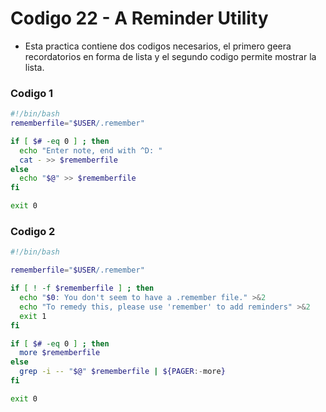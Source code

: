 # Codigo 22 - A Reminder Utility

- Esta practica contiene dos codigos necesarios, el primero geera recordatorios en forma de lista y el segundo codigo permite mostrar la lista.

### Codigo 1
```bash
#!/bin/bash
rememberfile="$USER/.remember"

if [ $# -eq 0 ] ; then
  echo "Enter note, end with ^D: "
  cat - >> $rememberfile
else
  echo "$@" >> $rememberfile
fi

exit 0

```
### Codigo 2
```bash
#!/bin/bash

rememberfile="$USER/.remember"

if [ ! -f $rememberfile ] ; then
  echo "$0: You don't seem to have a .remember file." >&2
  echo "To remedy this, please use 'remember' to add reminders" >&2
  exit 1
fi

if [ $# -eq 0 ] ; then
  more $rememberfile
else
  grep -i -- "$@" $rememberfile | ${PAGER:-more}
fi

exit 0

```